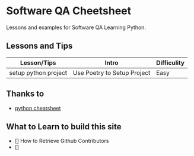 # Software QA Cheetsheet

Lessons and examples for Software QA Learning Python.


## Lessons and Tips

|Lesson/Tips|Intro|Difficulity|
|---|---|---|
|setup python project|Use Poetry to Setup Project|Easy|

## Thanks to 

- [python cheatsheet](https://github.com/wilfredinni/python-cheatsheet)


## What to Learn to build this site

- [] How to Retrieve Github Contributors
- []
